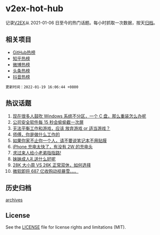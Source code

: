 # v2ex-hot-hub

 记录[V2EX](https://www.v2ex.com/)从 2021-01-06 日至今的热门话题。每小时抓取一次数据，按天[归档](archives)。
 
 ## 相关项目

- [GitHub热榜](https://github.com/snaildev/github-hot-hub)
- [知乎热榜](https://github.com/snaildev/zhihu-hot-hub)
- [微博热榜](https://github.com/snaildev/weibo-hot-hub)
- [头条热榜](https://github.com/snaildev/toutiao-hot-hub)
- [抖音热榜](https://github.com/snaildev/douyin-hot-hub)


 `更新时间：2022-01-19 16:06:44 +0800`

## 热议话题

1. [现在很多人鼓吹 Windows 系统不分区，一个 C 盘，那么重装怎么办呢](https://www.v2ex.com/t/829023)
1. [公司安全软件每 15 秒会偷偷截一次屏](https://www.v2ex.com/t/829156)
1. [无法平衡工作和游戏，应该 放弃游戏 or 适当游戏？](https://www.v2ex.com/t/829129)
1. [师傅，你是做什么工作的](https://www.v2ex.com/t/829048)
1. [如果你家不止你一个人，请不要说笔记本不用贴膜](https://www.v2ex.com/t/829111)
1. [iPhone 充电太快了，有没有 2W 的充电头](https://www.v2ex.com/t/829038)
1. [求过来人给小老弟指指路!](https://www.v2ex.com/t/829139)
1. [妹妹成人礼送什么好呢](https://www.v2ex.com/t/829027)
1. [28K 大小周 VS 26K 正常双休，如何选择](https://www.v2ex.com/t/829203)
1. [微软即将 687 亿收购动视暴雪。。。](https://www.v2ex.com/t/829075)

## 历史归档

[archives](archives)

## License

See the [LICENSE](LICENSE) file for license rights and limitations (MIT).
